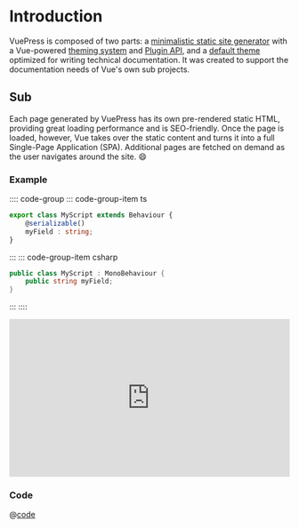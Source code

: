 # Introduction

VuePress is composed of two parts: a [minimalistic static site generator](https://github.com/vuejs/vuepress/tree/master/packages/%40vuepress/core) with a Vue-powered [theming system](https://v1.vuepress.vuejs.org/theme/) and [Plugin API](https://v1.vuepress.vuejs.org/plugin/), and a [default theme](https://v1.vuepress.vuejs.org/theme/default-theme-config.html) optimized for writing technical documentation. It was created to support the documentation needs of Vue's own sub projects.

## Sub

Each page generated by VuePress has its own pre-rendered static HTML, providing great loading performance and is SEO-friendly. Once the page is loaded, however, Vue takes over the static content and turns it into a full Single-Page Application (SPA). Additional pages are fetched on demand as the user navigates around the site. :smile:

### Example

:::: code-group
::: code-group-item ts
```ts
export class MyScript extends Behaviour {
    @serializable()
    myField : string;    
}
```
:::
::: code-group-item csharp
```csharp
public class MyScript : MonoBehaviour {
    public string myField;
}
```
:::
::::

<iframe style="border:none; width:100%; aspect-ratio:16/9" src="https://cdn.needle.tools/needle-engine/samples/screensharing" allow="xr; xr-spatial-tracking; camera; microphone; fullscreen;display-capture"></iframe>

### Code

@[code](./code-samples/BasicComponent.ts)
